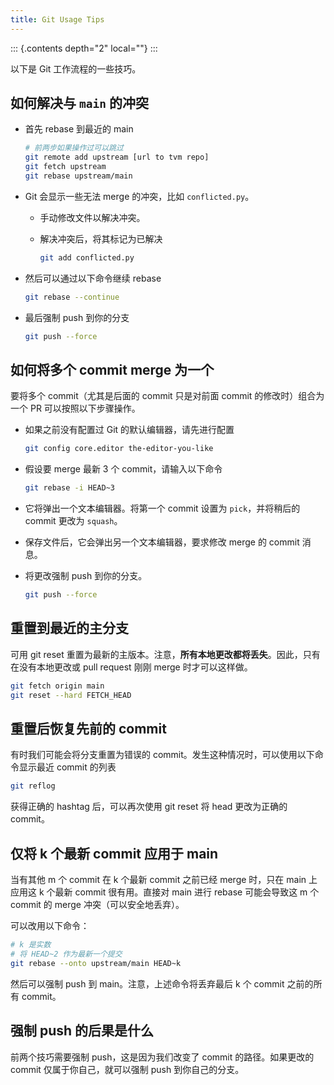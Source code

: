 ```yaml
---
title: Git Usage Tips
---
```


::: {.contents depth="2" local=""}
:::

以下是 Git 工作流程的一些技巧。

## 如何解决与 `main` 的冲突

-   首先 rebase 到最近的 main

    ``` bash
    # 前两步如果操作过可以跳过
    git remote add upstream [url to tvm repo]
    git fetch upstream
    git rebase upstream/main
    ```

-   Git 会显示一些无法 merge 的冲突，比如 `conflicted.py`。

    -   手动修改文件以解决冲突。

    -   解决冲突后，将其标记为已解决

        ``` bash
        git add conflicted.py
        ```

-   然后可以通过以下命令继续 rebase

    ``` bash
    git rebase --continue
    ```

-   最后强制 push 到你的分支

    ``` bash
    git push --force
    ```

## 如何将多个 commit merge 为一个

要将多个 commit（尤其是后面的 commit 只是对前面 commit 的修改时）组合为一个 PR 可以按照以下步骤操作。

-   如果之前没有配置过 Git 的默认编辑器，请先进行配置

    ``` bash
    git config core.editor the-editor-you-like
    ```

-   假设要 merge 最新 3 个 commit，请输入以下命令

    ``` bash
    git rebase -i HEAD~3
    ```

-   它将弹出一个文本编辑器。将第一个 commit 设置为 `pick`，并将稍后的 commit 更改为 `squash`。
-   保存文件后，它会弹出另一个文本编辑器，要求修改 merge 的 commit 消息。

-   将更改强制 push 到你的分支。

    ``` bash
    git push --force
    ```

## 重置到最近的主分支

可用 git reset 重置为最新的主版本。注意，**所有本地更改都将丢失**。因此，只有在没有本地更改或 pull request 刚刚 merge 时才可以这样做。

``` bash
git fetch origin main
git reset --hard FETCH_HEAD
```

## 重置后恢复先前的 commit

有时我们可能会将分支重置为错误的 commit。发生这种情况时，可以使用以下命令显示最近 commit 的列表

``` bash
git reflog
```

获得正确的 hashtag 后，可以再次使用 git reset 将 head 更改为正确的 commit。

## 仅将 k 个最新 commit 应用于 main

当有其他 m 个 commit 在 k 个最新 commit 之前已经 merge 时，只在 main 上应用这 k 个最新 commit 很有用。直接对 main 进行 rebase 可能会导致这 m 个 commit 的 merge 冲突（可以安全地丢弃）。

可以改用以下命令：

``` bash
# k 是实数
# 将 HEAD~2 作为最新一个提交
git rebase --onto upstream/main HEAD~k
```

然后可以强制 push 到 main。注意，上述命令将丢弃最后 k 个 commit 之前的所有 commit。

## 强制 push 的后果是什么

前两个技巧需要强制 push，这是因为我们改变了 commit 的路径。如果更改的 commit 仅属于你自己，就可以强制 push 到你自己的分支。
